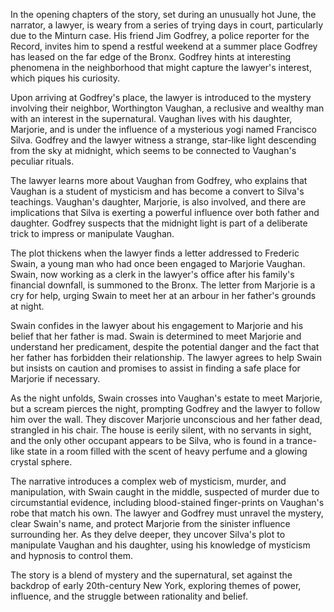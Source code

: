 In the opening chapters of the story, set during an unusually hot June, the narrator, a lawyer, is weary from a series of trying days in court, particularly due to the Minturn case. His friend Jim Godfrey, a police reporter for the Record, invites him to spend a restful weekend at a summer place Godfrey has leased on the far edge of the Bronx. Godfrey hints at interesting phenomena in the neighborhood that might capture the lawyer's interest, which piques his curiosity.

Upon arriving at Godfrey's place, the lawyer is introduced to the mystery involving their neighbor, Worthington Vaughan, a reclusive and wealthy man with an interest in the supernatural. Vaughan lives with his daughter, Marjorie, and is under the influence of a mysterious yogi named Francisco Silva. Godfrey and the lawyer witness a strange, star-like light descending from the sky at midnight, which seems to be connected to Vaughan's peculiar rituals.

The lawyer learns more about Vaughan from Godfrey, who explains that Vaughan is a student of mysticism and has become a convert to Silva's teachings. Vaughan's daughter, Marjorie, is also involved, and there are implications that Silva is exerting a powerful influence over both father and daughter. Godfrey suspects that the midnight light is part of a deliberate trick to impress or manipulate Vaughan.

The plot thickens when the lawyer finds a letter addressed to Frederic Swain, a young man who had once been engaged to Marjorie Vaughan. Swain, now working as a clerk in the lawyer's office after his family's financial downfall, is summoned to the Bronx. The letter from Marjorie is a cry for help, urging Swain to meet her at an arbour in her father's grounds at night.

Swain confides in the lawyer about his engagement to Marjorie and his belief that her father is mad. Swain is determined to meet Marjorie and understand her predicament, despite the potential danger and the fact that her father has forbidden their relationship. The lawyer agrees to help Swain but insists on caution and promises to assist in finding a safe place for Marjorie if necessary.

As the night unfolds, Swain crosses into Vaughan's estate to meet Marjorie, but a scream pierces the night, prompting Godfrey and the lawyer to follow him over the wall. They discover Marjorie unconscious and her father dead, strangled in his chair. The house is eerily silent, with no servants in sight, and the only other occupant appears to be Silva, who is found in a trance-like state in a room filled with the scent of heavy perfume and a glowing crystal sphere.

The narrative introduces a complex web of mysticism, murder, and manipulation, with Swain caught in the middle, suspected of murder due to circumstantial evidence, including blood-stained finger-prints on Vaughan's robe that match his own. The lawyer and Godfrey must unravel the mystery, clear Swain's name, and protect Marjorie from the sinister influence surrounding her. As they delve deeper, they uncover Silva's plot to manipulate Vaughan and his daughter, using his knowledge of mysticism and hypnosis to control them.

The story is a blend of mystery and the supernatural, set against the backdrop of early 20th-century New York, exploring themes of power, influence, and the struggle between rationality and belief.